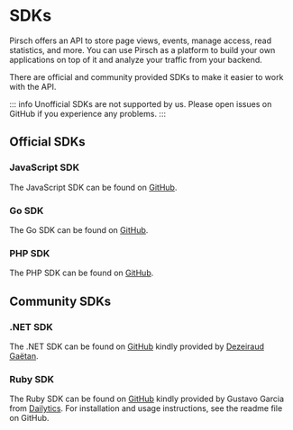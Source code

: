 # SDKs

Pirsch offers an API to store page views, events, manage access, read statistics, and more. You can use Pirsch as a platform to build your own applications on top of it and analyze your traffic from your backend.

There are official and community provided SDKs to make it easier to work with the API.

::: info
Unofficial SDKs are not supported by us. Please open issues on GitHub if you experience any problems.
:::

## Official SDKs

### JavaScript SDK

The JavaScript SDK can be found on [GitHub](https://github.com/pirsch-analytics/pirsch-js-sdk).

### Go SDK

The Go SDK can be found on [GitHub](https://github.com/pirsch-analytics/pirsch-go-sdk).

### PHP SDK

The PHP SDK can be found on [GitHub](https://github.com/pirsch-analytics/pirsch-php-sdk).

## Community SDKs

### .NET SDK

The .NET SDK can be found on [GitHub](https://github.com/Brouilles/pirsch-dotnet-sdk) kindly provided by [Dezeiraud Gaëtan](https://gaetan.dezeiraud.com/).

### Ruby SDK

The Ruby SDK can be found on [GitHub](https://github.com/dailytics/pirsch_api) kindly provided by Gustavo Garcia from [Dailytics](https://dailytics.com/). For installation and usage instructions, see the readme file on GitHub.
